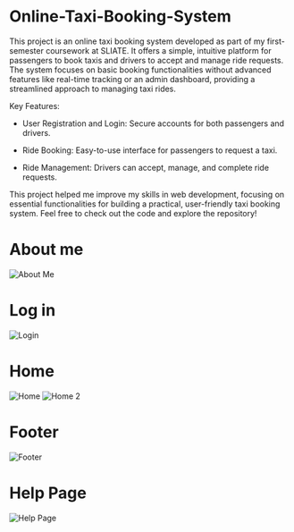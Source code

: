 # Online-Taxi-Booking-System
This project is an online taxi booking system developed as part of my first-semester coursework at SLIATE. It offers a simple, intuitive platform for passengers to book taxis and drivers to accept and manage ride requests. The system focuses on basic booking functionalities without advanced features like real-time tracking or an admin dashboard, providing a streamlined approach to managing taxi rides.

Key Features:
* User Registration and Login: Secure accounts for both passengers and drivers.

* Ride Booking: Easy-to-use interface for passengers to request a taxi.

* Ride Management: Drivers can accept, manage, and complete ride requests.

This project helped me improve my skills in web development, focusing on essential functionalities for building a practical, user-friendly taxi booking system. Feel free to check out the code and explore the repository!

# About me

![About Me](https://github.com/user-attachments/assets/49da1f49-648c-4c4e-ba05-0c64f53fb8c6)

# Log in

![Login](https://github.com/user-attachments/assets/95834e1b-794a-44aa-bc5a-fd13f70f4305)

# Home

![Home](https://github.com/user-attachments/assets/c83a7e3e-4803-49fe-8685-41823a665caf)
![Home 2](https://github.com/user-attachments/assets/9b04bc6e-e420-4eaa-9821-5376ac846831)

# Footer

![Footer](https://github.com/user-attachments/assets/aa47c046-5fc0-4404-b027-09bb014da728)

# Help Page

![Help Page](https://github.com/user-attachments/assets/a4049274-f7c4-4418-8ba2-4270f65fdb86)



